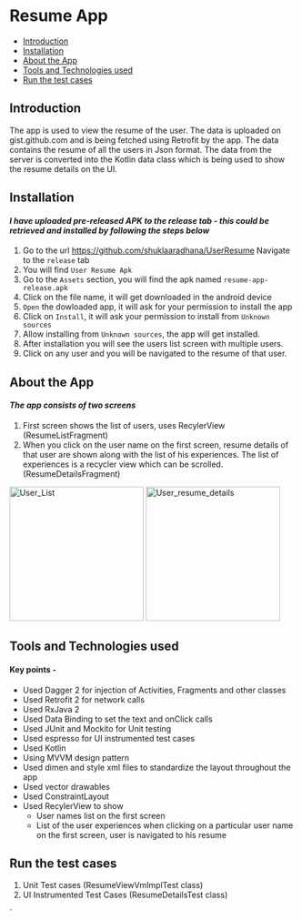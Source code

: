 # Resume App

- [Introduction](#introduction)
- [Installation](#installation)
- [About the App](#about-the-app)
- [Tools and Technologies used](#tools-and-technologies-used)
- [Run the test cases](#run-the-test-cases)

## Introduction
The app is used to view the resume of the user. The data is uploaded on gist.github.com and is being fetched using Retrofit by the app. The data contains the resume of all the users in Json format. The data from the server is converted into the Kotlin data class which is being used to show the resume details on the UI.

## Installation 
#### _I have uploaded pre-released APK to the release tab - this could be retrieved and installed by following the steps below_
1. Go to the url https://github.com/shuklaaradhana/UserResume
Navigate to the `release` tab
1. You will find `User Resume Apk`
1. Go to the `Assets` section, you will find the apk named `resume-app-release.apk`
1. Click on the file name, it will get downloaded in the android device
1. `Open` the dowloaded app, it will ask for your permission to install the app
1. Click on `Install`, it will ask your permission to install from `Unknown sources`
1. Allow installing from `Unknown sources`, the app will get installed.
1. After installation you will see the users list screen with multiple users.
1. Click on any user and you will be navigated to the resume of that user.

## About the App 
#### _The app consists of two screens_
1. First screen shows the list of users, uses RecylerView (ResumeListFragment)
1. When you click on the user name on the first screen, resume details of that user are shown along with the list of his experiences. The list of experiences is a recycler view which can be scrolled. (ResumeDetailsFragment)

<img width="236" alt="User_List" src="https://user-images.githubusercontent.com/5384429/66415633-e5c63980-e9b0-11e9-945b-2231bca78dcb.png">
<img width="236" alt="User_resume_details" src="https://user-images.githubusercontent.com/5384429/66415640-e9f25700-e9b0-11e9-90c4-0302721cea9e.png">

## Tools and Technologies used

#### Key points - <br/>
* Used Dagger 2 for injection of Activities, Fragments and other classes <br/>
* Used Retrofit 2 for network calls
* Used RxJava 2
* Used Data Binding to set the text and onClick calls
* Used JUnit and Mockito for Unit testing
* Used espresso for UI instrumented test cases
* Used Kotlin
* Using MVVM design pattern 
* Used dimen and style xml files to standardize the layout throughout the app <br/>
* Used vector drawables
* Used ConstraintLayout
* Used RecylerView to show
    * User names list on the first screen
    * List of the user experiences when clicking on a particular user name on the first screen, user is navigated to his resume 

## Run the test cases
1. Unit Test cases (ResumeViewVmImplTest class) 
1. UI Instrumented Test Cases (ResumeDetailsTest class)


`
